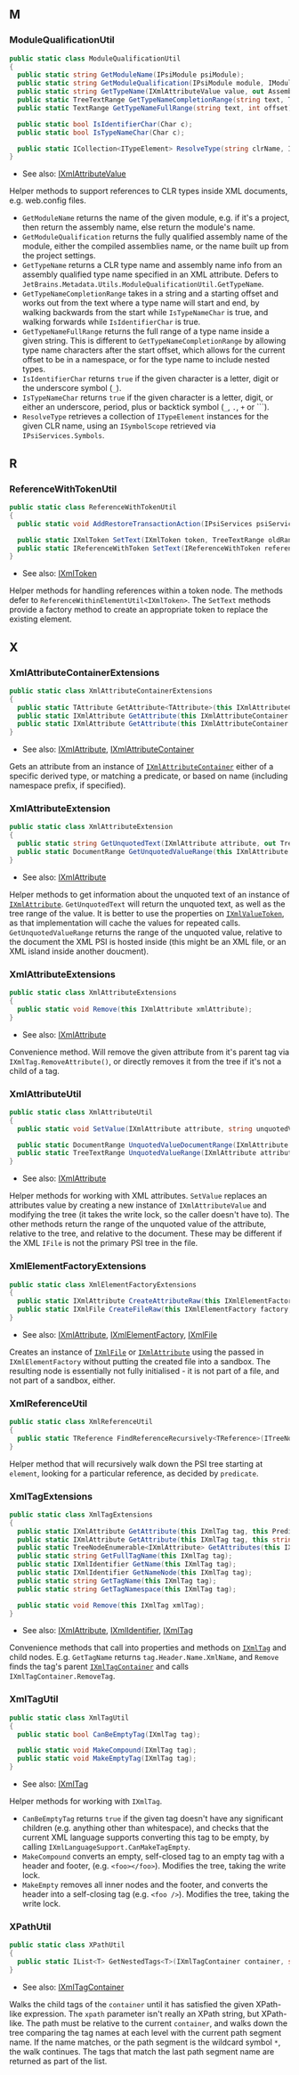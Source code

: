 [//]: # (title: Utils)

<!-- Index A - Z (auto-generated. Remove this line if manually adding/removing entries) -->


## M

### ModuleQualificationUtil

<!-- Begin ModuleQualificationUtil -->

```csharp
public static class ModuleQualificationUtil
{
  public static string GetModuleName(IPsiModule psiModule);
  public static string GetModuleQualification(IPsiModule module, IModuleReferenceResolveContext context);
  public static string GetTypeName(IXmlAttributeValue value, out AssemblyNameInfo assemblyName);
  public static TreeTextRange GetTypeNameCompletionRange(string text, TreeOffset offset);
  public static TextRange GetTypeNameFullRange(string text, int offset);

  public static bool IsIdentifierChar(Char c);
  public static bool IsTypeNameChar(Char c);

  public static ICollection<ITypeElement> ResolveType(string clrName, IPsiModule module, bool caseSensitive, IModuleReferenceResolveContext context);
}
```

* See also: [IXmlAttributeValue](TreeNodes.md#ixmlattributevalue)

<!-- End ModuleQualificationUtil -->

Helper methods to support references to CLR types inside XML documents, e.g. web.config files.

* `GetModuleName` returns the name of the given module, e.g. if it's a project, then return the assembly name, else return the module's name.
* `GetModuleQualification` returns the fully qualified assembly name of the module, either the compiled assemblies name, or the name built up from the project settings.
* `GetTypeName` returns a CLR type name and assembly name info from an assembly qualified type name specified in an XML attribute. Defers to `JetBrains.Metadata.Utils.ModuleQualificationUtil.GetTypeName`.
* `GetTypeNameCompletionRange` takes in a string and a starting offset and works out from the text where a type name will start and end, by walking backwards from the start while `IsTypeNameChar` is true, and walking forwards while `IsIdentifierChar` is true.
* `GetTypeNameFullRange` returns the full range of a type name inside a given string. This is different to `GetTypeNameCompletionRange` by allowing type name characters after the start offset, which allows for the current offset to be in a namespace, or for the type name to include nested types.
* `IsIdentifierChar` returns `true` if the given character is a letter, digit or the underscore symbol (`_`).
* `IsTypeNameChar` returns `true` if the given character is a letter, digit, or either an underscore, period, plus or backtick symbol (`_`, `.`, `+` or `\``).
* `ResolveType` retrieves a collection of `ITypeElement` instances for the given CLR name, using an `ISymbolScope` retrieved via `IPsiServices.Symbols`.

## R

### ReferenceWithTokenUtil

<!-- Begin ReferenceWithTokenUtil -->

```csharp
public static class ReferenceWithTokenUtil
{
  public static void AddRestoreTransactionAction(IPsiServices psiServices, IReferenceWithToken referenceWithToken, ElementRange<IXmlToken> oldRange);

  public static IXmlToken SetText(IXmlToken token, TreeTextRange oldRange, string newText, ITreeNode elementToDropReferences = null);
  public static IReferenceWithToken SetText(IReferenceWithToken reference, string newText);
}
```

* See also: [IXmlToken](TreeNodes.md#ixmltoken)

<!-- End ReferenceWithTokenUtil -->

Helper methods for handling references within a token node. The methods defer to `ReferenceWithinElementUtil<IXmlToken>`. The `SetText` methods provide a factory method to create an appropriate token to replace the existing element.

## X

### XmlAttributeContainerExtensions

<!-- Begin XmlAttributeContainerExtensions -->

```csharp
public static class XmlAttributeContainerExtensions
{
  public static TAttribute GetAttribute<TAttribute>(this IXmlAttributeContainer container);
  public static IXmlAttribute GetAttribute(this IXmlAttributeContainer container, this Predicate<IXmlAttribute> predicate);
  public static IXmlAttribute GetAttribute(this IXmlAttributeContainer container, this string fullName);
}
```

* See also: [IXmlAttribute](TreeNodes.md#ixmlattribute), [IXmlAttributeContainer](TreeNodes.md#ixmlattributecontainer)

<!-- End XmlAttributeContainerExtensions -->

Gets an attribute from an instance of [`IXmlAttributeContainer`](TreeNodes.md#ixmlattributecontainer) either of a specific derived type, or matching a predicate, or based on name (including namespace prefix, if specified).

### XmlAttributeExtension

<!-- Begin XmlAttributeExtension -->

```csharp
public static class XmlAttributeExtension
{
  public static string GetUnquotedText(IXmlAttribute attribute, out TreeTextRange range);
  public static DocumentRange GetUnquotedValueRange(this IXmlAttribute attribute);
}
```

* See also: [IXmlAttribute](TreeNodes.md#ixmlattribute)

<!-- End XmlAttributeExtension -->

Helper methods to get information about the unquoted text of an instance of [`IXmlAttribute`](TreeNodes.md#ixmlattribute). `GetUnquotedText` will return the unquoted text, as well as the tree range of the value. It is better to use the properties on [`IXmlValueToken`](TreeNodes.md#ixmlvaluetoken), as that implementation will cache the values for repeated calls. `GetUnquotedValueRange` returns the range of the unquoted value, relative to the document the XML PSI is hosted inside (this might be an XML file, or an XML island inside another doucment).

### XmlAttributeExtensions

<!-- Begin XmlAttributeExtensions -->

```csharp
public static class XmlAttributeExtensions
{
  public static void Remove(this IXmlAttribute xmlAttribute);
}
```

* See also: [IXmlAttribute](TreeNodes.md#ixmlattribute)

<!-- End XmlAttributeExtensions -->

Convenience method. Will remove the given attribute from it's parent tag via `IXmlTag.RemoveAttribute()`, or directly removes it from the tree if it's not a child of a tag.

### XmlAttributeUtil

<!-- Begin XmlAttributeUtil -->

```csharp
public static class XmlAttributeUtil
{
  public static void SetValue(IXmlAttribute attribute, string unquotedValue);

  public static DocumentRange UnquotedValueDocumentRange(IXmlAttribute attribute);
  public static TreeTextRange UnquotedValueRange(IXmlAttribute attribute);
}
```

* See also: [IXmlAttribute](TreeNodes.md#ixmlattribute)

<!-- End XmlAttributeUtil -->

Helper methods for working with XML attributes. `SetValue` replaces an attributes value by creating a new instance of `IXmlAttributeValue` and modifying the tree (it takes the write lock, so the caller doesn't have to). The other methods return the range of the unquoted value of the attribute, relative to the tree, and relative to the document. These may be different if the XML `IFile` is not the primary PSI tree in the file.

### XmlElementFactoryExtensions

<!-- Begin XmlElementFactoryExtensions -->

```csharp
public static class XmlElementFactoryExtensions
{
  public static IXmlAttribute CreateAttributeRaw(this IXmlElementFactory factory, this string attributeText);
  public static IXmlFile CreateFileRaw(this IXmlElementFactory factory, this string xmlText);
}
```

* See also: [IXmlAttribute](TreeNodes.md#ixmlattribute), [IXmlElementFactory](ElementFactories.md#ixmlelementfactory), [IXmlFile](TreeNodes.md#ixmlfile)

<!-- End XmlElementFactoryExtensions -->

Creates an instance of [`IXmlFile`](TreeNodes.md#ixmlfile) or [`IXmlAttribute`](TreeNodes.md#ixmlattribute) using the passed in `IXmlElementFactory` without putting the created file into a sandbox. The resulting node is essentially not fully initialised - it is not part of a file, and not part of a sandbox, either.

### XmlReferenceUtil

<!-- Begin XmlReferenceUtil -->

```csharp
public static class XmlReferenceUtil
{
  public static TReference FindReferenceRecursively<TReference>(ITreeNode element, Predicate<TReference> predicate);
}
```

<!-- End XmlReferenceUtil -->

Helper method that will recursively walk down the PSI tree starting at `element`, looking for a particular reference, as decided by `predicate`.

### XmlTagExtensions

<!-- Begin XmlTagExtensions -->

```csharp
public static class XmlTagExtensions
{
  public static IXmlAttribute GetAttribute(this IXmlTag tag, this Predicate<IXmlAttribute> predicate);
  public static IXmlAttribute GetAttribute(this IXmlTag tag, this string fullName);
  public static TreeNodeEnumerable<IXmlAttribute> GetAttributes(this IXmlTag tag);
  public static string GetFullTagName(this IXmlTag tag);
  public static IXmlIdentifier GetName(this IXmlTag tag);
  public static IXmlIdentifier GetNameNode(this IXmlTag tag);
  public static string GetTagName(this IXmlTag tag);
  public static string GetTagNamespace(this IXmlTag tag);

  public static void Remove(this IXmlTag xmlTag);
}
```

* See also: [IXmlAttribute](TreeNodes.md#ixmlattribute), [IXmlIdentifier](TreeNodes.md#ixmlidentifier), [IXmlTag](TreeNodes.md#ixmltag)

<!-- End XmlTagExtensions -->

Convenience methods that call into properties and methods on [`IXmlTag`](TreeNodes.md#ixmltag) and child nodes. E.g. `GetTagName` returns `tag.Header.Name.XmlName`, and `Remove` finds the tag's parent [`IXmlTagContainer`](TreeNodes.md#ixmltagcontainer) and calls `IXmlTagContainer.RemoveTag`.

### XmlTagUtil

<!-- Begin XmlTagUtil -->

```csharp
public static class XmlTagUtil
{
  public static bool CanBeEmptyTag(IXmlTag tag);

  public static void MakeCompound(IXmlTag tag);
  public static void MakeEmptyTag(IXmlTag tag);
}
```

* See also: [IXmlTag](TreeNodes.md#ixmltag)

<!-- End XmlTagUtil -->

Helper methods for working with `IXmlTag`.

* `CanBeEmptyTag` returns `true` if the given tag doesn't have any significant children (e.g. anything other than whitespace), and checks that the current XML language supports converting this tag to be empty, by calling `IXmlLanguageSupport.CanMakeTagEmpty`.
* `MakeCompound` converts an empty, self-closed tag to an empty tag with a header and footer, (e.g. `<foo></foo>`). Modifies the tree, taking the write lock.
* `MakeEmpty` removes all inner nodes and the footer, and converts the header into a self-closing tag (e.g. `<foo />`). Modifies the tree, taking the write lock.

### XPathUtil

<!-- Begin XPathUtil -->

```csharp
public static class XPathUtil
{
  public static IList<T> GetNestedTags<T>(IXmlTagContainer container, string xpath);
}
```

* See also: [IXmlTagContainer](TreeNodes.md#ixmltagcontainer)

<!-- End XPathUtil -->

Walks the child tags of the `container` until it has satisfied the given XPath-like expression. The `xpath` parameter isn't really an XPath string, but XPath-like. The path must be relative to the current `container`, and walks down the tree comparing the tag names at each level with the current path segment name. If the name matches, or the path segment is the wildcard symbol `*`, the walk continues. The tags that match the last path segment name are returned as part of the list.